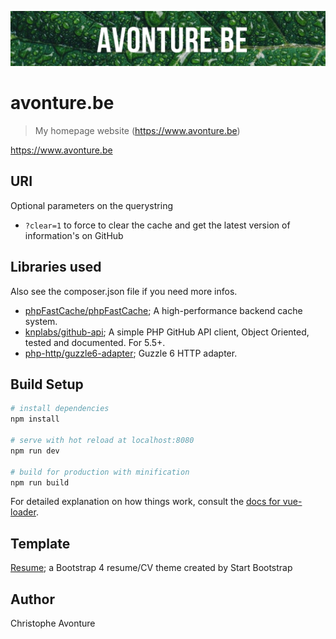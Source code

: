 ![Banner](src/assets/banner.jpg)

# avonture.be

> My homepage website (https://www.avonture.be)

https://www.avonture.be

## URI

Optional parameters on the querystring

- `?clear=1` to force to clear the cache and get the latest version of information's on GitHub

## Libraries used

Also see the composer.json file if you need more infos.

- [phpFastCache/phpFastCache](https://github.com/PHPSocialNetwork/phpfastcache); A high-performance backend cache system.
- [knplabs/github-api](https://github.com/KnpLabs/php-github-api); A simple PHP GitHub API client, Object Oriented, tested and documented. For 5.5+.
- [php-http/guzzle6-adapter](https://github.com/php-http/guzzle6-adapter); Guzzle 6 HTTP adapter.

## Build Setup

``` bash
# install dependencies
npm install

# serve with hot reload at localhost:8080
npm run dev

# build for production with minification
npm run build
```

For detailed explanation on how things work, consult the [docs for vue-loader](http://vuejs.github.io/vue-loader).

## Template

[Resume](https://github.com/BlackrockDigital/startbootstrap-resume); a Bootstrap 4 resume/CV theme created by Start Bootstrap

## Author

Christophe Avonture
